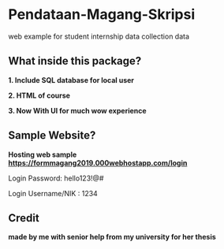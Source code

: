# Pendataan-Magang-Skripsi
web example for student internship data collection data

## What inside this package?
**1. Include SQL database for local user**

**2. HTML of course**

**3. Now With UI for much wow experience**

## Sample Website?
**Hosting web sample https://formmagang2019.000webhostapp.com/login**

Login Password: hello123!@#

Login Username/NIK : 1234


## Credit
**made by me with senior help from my university for her thesis**
